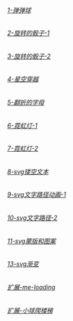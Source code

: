 
###### [1-弹弹球](https://active.github.io/1_demo/index.html)

###### [2-旋转的骰子-1](https://wfya.github.io/active.github.io/2_demo/index.html)

###### [3-旋转的骰子-2](https://wfya.github.io/active.github.io/3_demo/index.html)

###### [4-星空穿越](https://wfya.github.io/active.github.io/4_demo/index.html)

###### [5-翻折的字母](https://wfya.github.io/active.github.io/5_demo/index.html)

###### [6-霓虹灯-1](https://wfya.github.io/active.github.io/6_demo/index.html)

###### [7-霓虹灯-2](https://wfya.github.io/active.github.io/7_demo/index.html)

###### [8-svg镂空文本](https://wfya.github.io/active.github.io/8_demo/index.html)

###### [9-svg文字路径动画-1](https://wfya.github.io/active.github.io/9_demo/index.html)

###### [10-svg文字路径-2](https://wfya.github.io/active.github.io/10_demo/index.html)

###### [11-svg蒙版和图案](https://wfya.github.io/active.github.io/index.html)

###### [13-svg渐变](https://wfya.github.io/active.github.io/index.html)

###### [扩展-me-loading](https://wfya.github.io/active.github.io/index.html)

###### [扩展-小球爬楼梯](https://wfya.github.io/active.github.io/index.html)
